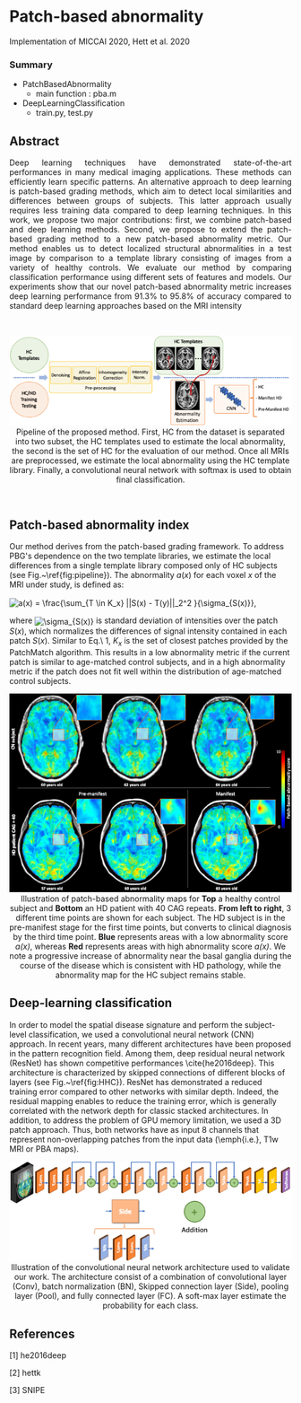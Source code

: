 # Patch-based abnormality


Implementation of MICCAI 2020, Hett et al. 2020


### Summary
- PatchBasedAbnormality
    - main function : pba.m
- DeepLearningClassification
    - train.py, test.py



## Abstract
<p align="justify">Deep learning techniques have demonstrated state-of-the-art performances in many medical imaging applications. These methods can efficiently learn specific patterns. An alternative approach to deep learning is patch-based grading methods, which aim to detect local similarities and differences between groups of subjects. This latter approach usually requires less training data compared to deep learning techniques. In this work, we propose two major contributions: first, we combine patch-based and deep learning methods. Second, we propose to extend the patch-based grading method to a new patch-based abnormality metric. Our method enables us to detect localized structural abnormalities in a test image by comparison to a template library consisting of images from a variety of healthy controls.  We evaluate our method by comparing classification performance using different sets of features and models. Our experiments show that our novel patch-based abnormality metric increases deep learning performance from 91.3% to 95.8% of accuracy compared to standard deep learning approaches based on the MRI intensity</p>

<br>

<p align="center"><img src="figures/pipeline.png" width="600"><br>
Pipeline of the proposed method. First, HC from the dataset is separated into two subset, the HC templates used to estimate the local abnormality, the second is the set of HC for the evaluation of our method. Once all MRIs are preprocessed, we estimate the local abnormality using the HC template library. Finally, a convolutional neural network with softmax is used to obtain final classification.</p>
<br>

## Patch-based abnormality index

Our method derives from the patch-based grading framework. To address PBG's dependence on the two template libraries, we estimate the local differences from a single template library composed only of HC subjects (see Fig.~\ref{fig:pipeline}). The abnormality $a(x)$ for each voxel $x$ of the MRI under study, is defined as:
 
<img src="http://www.sciweavers.org/tex2img.php?eq=a%28x%29%20%3D%20%5Cfrac%7B%5Csum_%7BT%20%5Cin%20K_x%7D%20%7C%7CS%28x%29%20-%20T%28y%29%7C%7C_2%5E2%20%7D%7B%5Csigma_%7BS%28x%29%7D%7D%2C&bc=White&fc=Black&im=jpg&fs=12&ff=arev&edit=0" align="center" border="0" alt="a(x) = \frac{\sum_{T \in K_x} ||S(x) - T(y)||_2^2 }{\sigma_{S(x)}}," width="243" height="51" />

where <img src="http://www.sciweavers.org/tex2img.php?eq=%5Csigma_%7BS%28x%29%7D&bc=White&fc=Black&im=jpg&fs=12&ff=arev&edit=0" align="center" border="0" alt="\sigma_{S(x)}" width="42" height="18" /> is standard deviation of intensities over the patch $S(x)$, which normalizes the differences of signal intensity contained in each patch $S(x)$. Similar to Eq.\ 1, $K_x$ is the set of closest patches provided by the PatchMatch algorithm.  This results in a low abnormality metric if the current patch is similar to age-matched control subjects, and in a high abnormality metric if the patch does not fit well within the distribution of age-matched control subjects. 
<br>

<p align="center"><img src="figures/pbd_illustration.png" width="600"><br>
  Illustration of patch-based abnormality maps for <b>Top</b> a healthy control subject and <b>Bottom</b> an HD patient with 40 CAG repeats. <b>From left to right</b>, 3 different time points are shown for each subject. The HD subject is in the pre-manifest stage for the first time points, but converts to clinical diagnosis by the third time point. <b>Blue</b> represents areas with a low abnormality score <i>a(x)</i>, whereas <b>Red</b> represents areas with high abnormality score <i>a(x)</i>. We note a progressive increase of abnormality near the basal ganglia during the course of the disease which is consistent with HD pathology, while the abnormality map for the HC subject remains stable.</p>

## Deep-learning classification

In order to model the spatial disease signature and perform the subject-level classification, we used a convolutional neural network (CNN) approach. In recent years, many different architectures have been proposed in the pattern recognition field. Among them, deep residual neural network (ResNet) has shown competitive performances \cite{he2016deep}. This architecture is characterized by skipped connections of different blocks of layers (see Fig.~\ref{fig:HHC}). ResNet has demonstrated a reduced training error compared to other networks with similar depth. Indeed, the residual mapping enables to reduce the training error, which is generally correlated with the network depth for classic stacked architectures. In addition, to address the problem of GPU memory limitation, we used a 3D patch approach. Thus, both networks have as input 8 channels that represent non-overlapping patches from the input data (\emph{i.e.}, T1w MRI or PBA maps).

<p align="center"><img src="figures/network.png" width="600"><br>
Illustration of the convolutional neural network architecture used to validate our work. The architecture consist of a combination of convolutional layer (Conv), batch normalization (BN), Skipped connection layer (Side), pooling layer (Pool), and fully connected layer (FC). A soft-max layer estimate the probability for each class.</p>


## References
[1] he2016deep

[2] hettk

[3] SNIPE
